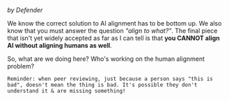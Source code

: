 _by Defender_

We know the correct solution to AI alignment has to be bottom up. We also know that you must answer the question _"align to what?"_. The final piece that isn't yet widely accepted as far as I can tell is that **you CANNOT align AI without aligning humans as well**. 

So, what are we doing here? Who's working on the human alignment problem?


```
Reminder: when peer reviewing, just because a person says "this is bad", doesn't mean the thing is bad. It's possible they don't understand it & are missing something!
```